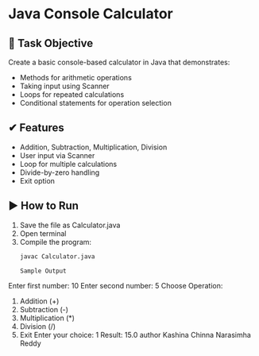 # Java Console Calculator

## 📌 Task Objective
Create a basic console-based calculator in Java that demonstrates:
- Methods for arithmetic operations
- Taking input using Scanner
- Loops for repeated calculations
- Conditional statements for operation selection

## ✔ Features
- Addition, Subtraction, Multiplication, Division
- User input via Scanner
- Loop for multiple calculations
- Divide-by-zero handling
- Exit option

## ▶ How to Run
1. Save the file as Calculator.java
2. Open terminal 
3. Compile the program:
   ```bash
   javac Calculator.java

   Sample Output
Enter first number: 10
Enter second number: 5
Choose Operation:
1. Addition (+)
2. Subtraction (-)
3. Multiplication (*)
4. Division (/)
5. Exit
Enter your choice: 1
Result: 15.0
author
Kashina Chinna Narasimha Reddy
